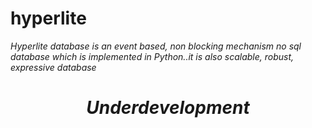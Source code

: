 # hyperlite
_Hyperlite database is an event based, non blocking mechanism no sql database which is implemented in Python..it is  also scalable, robust, expressive database_

_<h1 align='center'> Underdevelopment </h1>_
